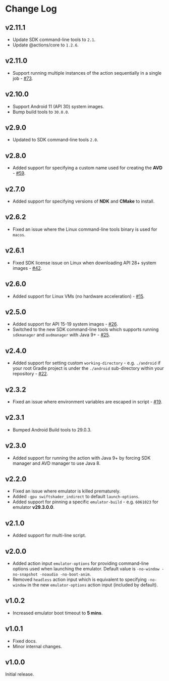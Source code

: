 # Change Log

## v2.11.1

* Update SDK command-line tools to `2.1`.
* Update @actions/core to `1.2.6`.

## v2.11.0

* Support running multiple instances of the action sequentially in a single job - [#73](https://github.com/ReactiveCircus/android-emulator-runner/issues/73).

## v2.10.0

* Support Android 11 (API 30) system images.
* Bump build tools to `30.0.0`.

## v2.9.0

* Updated to SDK command-line tools `2.0`.

## v2.8.0

* Added support for specifying a custom name used for creating the **AVD** - [#59](https://github.com/ReactiveCircus/android-emulator-runner/issues/59).

## v2.7.0

* Added support for specifying versions of **NDK** and **CMake** to install.

## v2.6.2

* Fixed an issue where the Linux command-line tools binary is used for `macos`.

## v2.6.1

* Fixed SDK license issue on Linux when downloading API 28+ system images - [#42](https://github.com/ReactiveCircus/android-emulator-runner/issues/42).

## v2.6.0

* Added support for Linux VMs (no hardware acceleration) - [#15](https://github.com/ReactiveCircus/android-emulator-runner/issues/15).

## v2.5.0

* Added support for API 15-19 system images - [#26](https://github.com/ReactiveCircus/android-emulator-runner/issues/26).
* Switched to the new SDK command-line tools which supports running `sdkmanager` and `avdmanager` with Java 9+ - [#25](https://github.com/ReactiveCircus/android-emulator-runner/issues/25).

## v2.4.0

* Added support for setting custom `working-directory` - e.g. `./android` if your root Gradle project is under the `./android` sub-directory within your repository - [#22](https://github.com/ReactiveCircus/android-emulator-runner/issues/22).

## v2.3.2

* Fixed an issue where environment variables are escaped in script - [#19](https://github.com/ReactiveCircus/android-emulator-runner/issues/19).

## v2.3.1

* Bumped Android Build tools to 29.0.3.

## v2.3.0

* Added support for running the action with Java 9+ by forcing SDK manager and AVD manager to use Java 8.

## v2.2.0

* Fixed an issue where emulator is killed prematurely.
* Added `-gpu swiftshader_indirect` to default `launch-options`.
* Added support for pinning a specific `emulator-build` - e.g. `6061023` for emulator **v29.3.0.0**.

## v2.1.0

* Added support for multi-line script.

## v2.0.0

* Added action input `emulator-options` for providing command-line options used when launching the emulator. Default value is `-no-window -no-snapshot -noaudio -no-boot-anim`.
* Removed `headless` action input which is equivalent to specifying `-no-window` in the new `emulator-options` action input (included by default).

## v1.0.2

* Increased emulator boot timeout to **5 mins**.

## v1.0.1

* Fixed docs.
* Minor internal changes.

## v1.0.0

Initial release.

